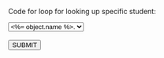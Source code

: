 Code for loop for looking up specific student:

<form >
  <select>
  <p><% @allstudents.each do |object| %>
    <option id="<%= object.id.to_s %>"><%= object.name %>.</option>
    <% end %></p>
  </select>
  <br><br>
  <input type="submit" onclick="openSend('get', 'students/#{object.id}')" value="SUBMIT">
  </form>